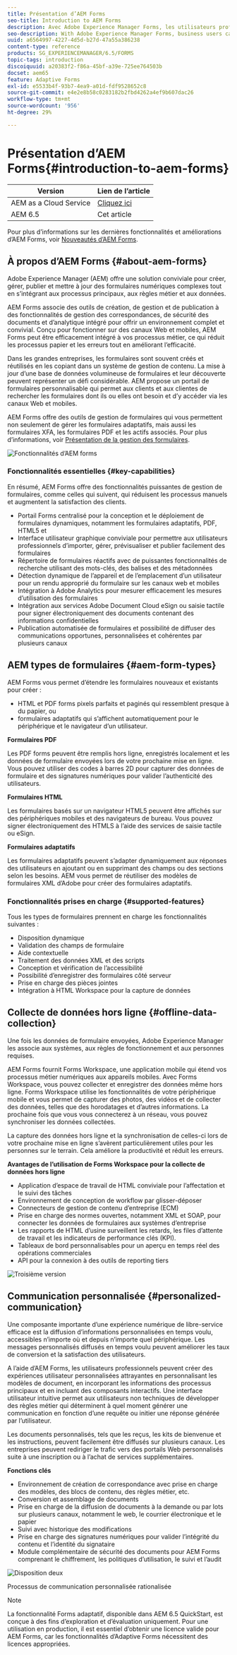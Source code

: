 ```yaml
---
title: Présentation d’AEM Forms
seo-title: Introduction to AEM Forms
description: Avec Adobe Experience Manager Forms, les utilisateurs professionnels peuvent intégrer des formulaires adaptatifs, réactifs et attrayants à des sites web et mobiles, ce qui simplifie le processus d’inscription numérique et augmente les taux de conversion des clients.
seo-description: With Adobe Experience Manager Forms, business users can integrate engaging, responsive, and adaptive forms into web and mobile sites, simplifying the digital enrollment process and increasing customer conversion rates.
uuid: a6564997-4227-4d5d-b27d-47a55a386238
content-type: reference
products: SG_EXPERIENCEMANAGER/6.5/FORMS
topic-tags: introduction
discoiquuid: a20383f2-f86a-45bf-a39e-725ee764503b
docset: aem65
feature: Adaptive Forms
exl-id: e5533b4f-93b7-4ea9-a01d-fdf9528652c8
source-git-commit: e4e2e8b58c0283182b2fbd4262a4ef9b607dac26
workflow-type: tm+mt
source-wordcount: '956'
ht-degree: 29%

---
```


# Présentation d’AEM Forms{#introduction-to-aem-forms}

| Version | Lien de l’article |
| -------- | ---------------------------- |
| AEM as a Cloud Service | [Cliquez ici](https://experienceleague.adobe.com/docs/experience-manager-cloud-service/content/forms/forms-overview/home.html?lang=fr) |
| AEM 6.5 | Cet article |

Pour plus d’informations sur les dernières fonctionnalités et améliorations d’AEM Forms, voir [Nouveautés d’AEM Forms](../../forms/using/whats-new.md).

## À propos d’AEM Forms {#about-aem-forms}

Adobe Experience Manager (AEM) offre une solution conviviale pour créer, gérer, publier et mettre à jour des formulaires numériques complexes tout en s’intégrant aux processus principaux, aux règles métier et aux données.

AEM Forms associe des outils de création, de gestion et de publication à des fonctionnalités de gestion des correspondances, de sécurité des documents et d’analytique intégré pour offrir un environnement complet et convivial. Conçu pour fonctionner sur des canaux Web et mobiles, AEM Forms peut être efficacement intégré à vos processus métier, ce qui réduit les processus papier et les erreurs tout en améliorant l’efficacité.

Dans les grandes entreprises, les formulaires sont souvent créés et réutilisés en les copiant dans un système de gestion de contenu. La mise à jour d’une base de données volumineuse de formulaires et leur découverte peuvent représenter un défi considérable. AEM propose un portail de formulaires personnalisable qui permet aux clients et aux clientes de rechercher les formulaires dont ils ou elles ont besoin et d’y accéder via les canaux Web et mobiles.

AEM Forms offre des outils de gestion de formulaires qui vous permettent non seulement de gérer les formulaires adaptatifs, mais aussi les formulaires XFA, les formulaires PDF et les actifs associés. Pour plus d’informations, voir [Présentation de la gestion des formulaires](../../forms/using/introduction-managing-forms.md).

![Fonctionnalités d’AEM forms](do-not-localize/4th-draft.gif)

### Fonctionnalités essentielles {#key-capabilities}

En résumé, AEM Forms offre des fonctionnalités puissantes de gestion de formulaires, comme celles qui suivent, qui réduisent les processus manuels et augmentent la satisfaction des clients.

* Portail Forms centralisé pour la conception et le déploiement de formulaires dynamiques, notamment les formulaires adaptatifs, PDF, HTML5 et
* Interface utilisateur graphique conviviale pour permettre aux utilisateurs professionnels d’importer, gérer, prévisualiser et publier facilement des formulaires
* Répertoire de formulaires réactifs avec de puissantes fonctionnalités de recherche utilisant des mots-clés, des balises et des métadonnées
* Détection dynamique de l’appareil et de l’emplacement d’un utilisateur pour un rendu approprié du formulaire sur les canaux web et mobiles
* Intégration à Adobe Analytics pour mesurer efficacement les mesures d’utilisation des formulaires
* Intégration aux services Adobe Document Cloud eSign ou saisie tactile pour signer électroniquement des documents contenant des informations confidentielles
* Publication automatisée de formulaires et possibilité de diffuser des communications opportunes, personnalisées et cohérentes par plusieurs canaux

## AEM types de formulaires {#aem-form-types}

AEM Forms vous permet d’étendre les formulaires nouveaux et existants pour créer :

* HTML et PDF forms pixels parfaits et paginés qui ressemblent presque à du papier, ou
* formulaires adaptatifs qui s’affichent automatiquement pour le périphérique et le navigateur d’un utilisateur.

**Formulaires PDF**

Les PDF forms peuvent être remplis hors ligne, enregistrés localement et les données de formulaire envoyées lors de votre prochaine mise en ligne. Vous pouvez utiliser des codes à barres 2D pour capturer des données de formulaire et des signatures numériques pour valider l’authenticité des utilisateurs.

**Formulaires HTML**

Les formulaires basés sur un navigateur HTML5 peuvent être affichés sur des périphériques mobiles et des navigateurs de bureau. Vous pouvez signer électroniquement des HTMLS à l’aide des services de saisie tactile ou eSign.

**Formulaires adaptatifs**

Les formulaires adaptatifs peuvent s’adapter dynamiquement aux réponses des utilisateurs en ajoutant ou en supprimant des champs ou des sections selon les besoins. AEM vous permet de réutiliser des modèles de formulaires XML d’Adobe pour créer des formulaires adaptatifs.

### Fonctionnalités prises en charge {#supported-features}

Tous les types de formulaires prennent en charge les fonctionnalités suivantes :

* Disposition dynamique
* Validation des champs de formulaire
* Aide contextuelle
* Traitement des données XML et des scripts
* Conception et vérification de l’accessibilité
* Possibilité d’enregistrer des formulaires côté serveur
* Prise en charge des pièces jointes
* Intégration à HTML Workspace pour la capture de données

## Collecte de données hors ligne {#offline-data-collection}

Une fois les données de formulaire envoyées, Adobe Experience Manager les associe aux systèmes, aux règles de fonctionnement et aux personnes requises.

AEM Forms fournit Forms Workspace, une application mobile qui étend vos processus métier numériques aux appareils mobiles. Avec Forms Workspace, vous pouvez collecter et enregistrer des données même hors ligne. Forms Workspace utilise les fonctionnalités de votre périphérique mobile et vous permet de capturer des photos, des vidéos et de collecter des données, telles que des horodatages et d’autres informations. La prochaine fois que vous vous connecterez à un réseau, vous pouvez synchroniser les données collectées.

La capture des données hors ligne et la synchronisation de celles-ci lors de votre prochaine mise en ligne s’avèrent particulièrement utiles pour les personnes sur le terrain. Cela améliore la productivité et réduit les erreurs.

**Avantages de l’utilisation de Forms Workspace pour la collecte de données hors ligne**

* Application d’espace de travail de HTML conviviale pour l’affectation et le suivi des tâches
* Environnement de conception de workflow par glisser-déposer
* Connecteurs de gestion de contenu d’entreprise (ECM)
* Prise en charge des normes ouvertes, notamment XML et SOAP, pour connecter les données de formulaires aux systèmes d’entreprise
* Les rapports de HTML d’usine surveillent les retards, les files d’attente de travail et les indicateurs de performance clés (KPI).
* Tableaux de bord personnalisables pour un aperçu en temps réel des opérations commerciales
* API pour la connexion à des outils de reporting tiers

![Troisième version](do-not-localize/3rd-draft.gif)

## Communication personnalisée {#personalized-communication}

Une composante importante d’une expérience numérique de libre-service efficace est la diffusion d’informations personnalisées en temps voulu, accessibles n’importe où et depuis n’importe quel périphérique. Les messages personnalisés diffusés en temps voulu peuvent améliorer les taux de conversion et la satisfaction des utilisateurs.

A l’aide d’AEM Forms, les utilisateurs professionnels peuvent créer des expériences utilisateur personnalisées attrayantes en personnalisant les modèles de document, en incorporant les informations des processus principaux et en incluant des composants interactifs. Une interface utilisateur intuitive permet aux utilisateurs non techniques de développer des règles métier qui déterminent à quel moment générer une communication en fonction d’une requête ou initier une réponse générée par l’utilisateur.

Les documents personnalisés, tels que les reçus, les kits de bienvenue et les instructions, peuvent facilement être diffusés sur plusieurs canaux. Les entreprises peuvent rediriger le trafic vers des portails Web personnalisés suite à une inscription ou à l’achat de services supplémentaires.

**Fonctions clés**

* Environnement de création de correspondance avec prise en charge des modèles, des blocs de contenu, des règles métier, etc.
* Conversion et assemblage de documents
* Prise en charge de la diffusion de documents à la demande ou par lots sur plusieurs canaux, notamment le web, le courrier électronique et le papier
* Suivi avec historique des modifications
* Prise en charge des signatures numériques pour valider l’intégrité du contenu et l’identité du signataire
* Module complémentaire de sécurité des documents pour AEM Forms comprenant le chiffrement, les politiques d’utilisation, le suivi et l’audit

![Disposition deux](do-not-localize/layout-02.png)

Processus de communication personnalisée rationalisée

>[!NOTE]
>
>La fonctionnalité Forms adaptatif, disponible dans AEM 6.5 QuickStart, est conçue à des fins d’exploration et d’évaluation uniquement. Pour une utilisation en production, il est essentiel d’obtenir une licence valide pour AEM Forms, car les fonctionnalités d’Adaptive Forms nécessitent des licences appropriées.
